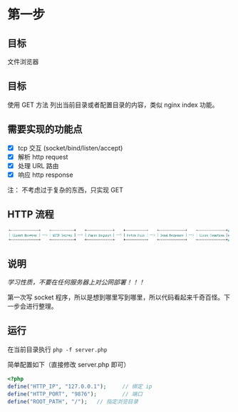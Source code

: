 # 第一步

## 目标

文件浏览器

## 目标

使用 GET 方法 列出当前目录或者配置目录的内容，类似 nginx  index 功能。

## 需要实现的功能点

- [x] tcp 交互 (socket/bind/listen/accept)
- [x] 解析 http request
- [x] 处理 URL 路由
- [x] 响应 http response

注：
不考虑过于复杂的东西，只实现 GET


## HTTP 流程

![http 流程](../static/httpd_proc.jpg)


## 说明

*学习性质，不要在任何服务器上对公网部署！！！*

第一次写 socket 程序，所以是想到哪里写到哪里，所以代码看起来千奇百怪。下一步会进行整理。


## 运行

在当前目录执行 `php -f server.php`

简单配置如下（直接修改 server.php 即可）

```php
<?php
define("HTTP_IP", "127.0.0.1");     // 绑定 ip
define("HTTP_PORT", "9876");        // 端口
define("ROOT_PATH", "/");   // 指定浏览目录
```